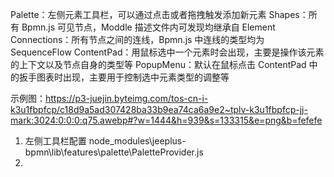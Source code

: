 Palette：左侧元素工具栏，可以通过点击或者拖拽触发添加新元素
Shapes：所有 Bpmn.js 可见节点，Moddle 描述文件内可发现均继承自 Element
Connections：所有节点之间的连线，Bpmn.js 中连线的类型均为 SequenceFlow
ContentPad：用鼠标选中一个元素时会出现，主要是操作该元素的上下文以及节点自身的类型等
PopupMenu：默认在鼠标点击 ContentPad 中的扳手图表时出现，主要用于控制选中元素类型的调整等

示例图：https://p3-juejin.byteimg.com/tos-cn-i-k3u1fbpfcp/c18d9a5ad307428ba33b9ea74ca6a9e2~tplv-k3u1fbpfcp-jj-mark:3024:0:0:0:q75.awebp#?w=1444&h=939&s=133315&e=png&b=fefefe


1. 左侧工具栏配置 node_modules\jeeplus-bpmn\lib\features\palette\PaletteProvider.js
2. 